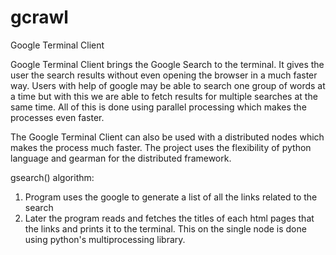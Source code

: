 # gcrawl
Google Terminal Client

Google Terminal Client brings the Google Search to the terminal. It gives the user the search results without even opening the browser in a much faster way. Users with help of google may be able to search one group of words at a time but with this we are able to fetch results for multiple searches at the same time. All of this is done using parallel processing which makes the processes even faster. 

The Google Terminal Client can also be used with a distributed nodes which makes the process much faster. 
The project uses the flexibility of python language and gearman for the distributed framework.



gsearch() algorithm:

1.  Program uses the google to generate a list of all the links related to the search
2.  Later the program reads and fetches the titles of each html pages that the links and prints it to the terminal.
    This on the single node is done using python's multiprocessing library.

